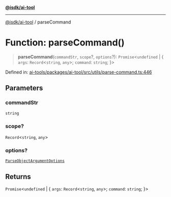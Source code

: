 [**@isdk/ai-tool**](../README.md)

***

[@isdk/ai-tool](../globals.md) / parseCommand

# Function: parseCommand()

> **parseCommand**(`commandStr`, `scope`?, `options`?): `Promise`\<`undefined` \| \{ `args`: `Record`\<`string`, `any`\>; `command`: `string`; \}\>

Defined in: [ai-tools/packages/ai-tool/src/utils/parse-command.ts:446](https://github.com/isdk/ai-tool.js/blob/a24331161aecd2d7bbd8dc9f9cd3d984871261cb/src/utils/parse-command.ts#L446)

## Parameters

### commandStr

`string`

### scope?

`Record`\<`string`, `any`\>

### options?

[`ParseObjectArgumentOptions`](../interfaces/ParseObjectArgumentOptions.md)

## Returns

`Promise`\<`undefined` \| \{ `args`: `Record`\<`string`, `any`\>; `command`: `string`; \}\>
